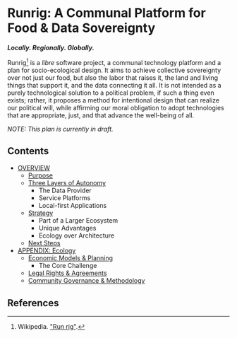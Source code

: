 # Runrig: A Communal Platform for Food & Data Sovereignty
___Locally. Regionally. Globally.___

Runrig[^wiki] is a _libre_ software project, a communal technology platform and
a plan for socio-ecological design. It aims to achieve collective sovereignty
over not just our food, but also the labor that raises it, the land and living
things that support it, and the data connecting it all. It is not intended as a
purely technological solution to a political problem, if such a thing even
exists; rather, it proposes a method for intentional design that can realize our
political will, while affirming our moral obligation to adopt technologies that
are appropriate, just, and that advance the well-being of all.

_NOTE: This plan is currently in draft._

## Contents
- [OVERVIEW](overview.md)
  - [Purpose](overview.md#purpose)
  - [Three Layers of Autonomy](overview.md#three-layers-of-autonomy)
    - The Data Provider
    - Service Platforms
    - Local-first Applications
  - [Strategy](overview.md#strategy)
    - Part of a Larger Ecosystem
    - Unique Advantages
    - Ecology over Architecture
  - [Next Steps](overview.md#next-steps)
- [APPENDIX: Ecology](ecology.md)
  - [Economic Models & Planning](ecology.md#economic-models--planning)
    - The Core Challenge
  - [Legal Rights & Agreements](ecology.md#legal-rights--agreements)
  - [Community Governance & Methodology](ecology.md#community-governance--methodology)

## References
[^wiki]: Wikipedia. ["Run rig"](https://en.wikipedia.org/wiki/Run_rig).
